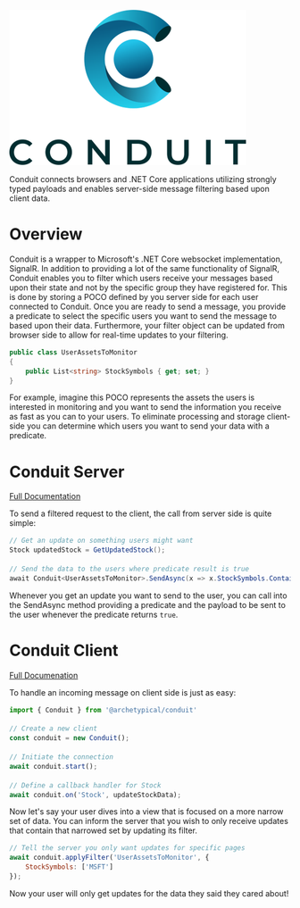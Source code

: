 ![logo](docs/Images/conduit.png)

Conduit connects browsers and .NET Core applications utilizing strongly typed payloads and enables server-side message filtering based upon client data.

# Overview

Conduit is a wrapper to Microsoft's .NET Core websocket implementation, SignalR. In addition to providing a lot of the same functionality of SignalR, Conduit enables you to filter which users receive your messages based upon their state and not by the specific group they have registered for. This is done by storing a POCO defined by you server side for each user connected to Conduit. Once you are ready to send a message, you provide a predicate to select the specific users you want to send the message to based upon their data. Furthermore, your filter object can be updated from browser side to allow for real-time updates to your filtering.
 
```cs
public class UserAssetsToMonitor
{
    public List<string> StockSymbols { get; set; }
}
```

For example, imagine this POCO represents the assets the users is interested in monitoring and you want to send the information you receive as fast as you can to your users. To eliminate processing and storage client-side you can determine which users you want to send your data with a predicate.

# Conduit Server

[Full Documentation](docs/Server/README.md)

To send a filtered request to the client, the call from server side is quite simple:

```cs
// Get an update on something users might want
Stock updatedStock = GetUpdatedStock();

// Send the data to the users where predicate result is true
await Conduit<UserAssetsToMonitor>.SendAsync(x => x.StockSymbols.Contains(updatedStock.Name), updatedStock);
```

Whenever you get an update you want to send to the user, you can call into the SendAsync method providing a predicate and the payload to be sent to the user whenever the predicate returns `true`.

# Conduit Client

[Full Documenation](docs/Client/README.md)

To handle an incoming message on client side is just as easy:

```js
import { Conduit } from '@archetypical/conduit'

// Create a new client
const conduit = new Conduit();

// Initiate the connection
await conduit.start();

// Define a callback handler for Stock
await conduit.on('Stock', updateStockData);
```

Now let's say your user dives into a view that is focused on a more narrow set of data. You can inform the server that you wish to only receive updates that contain that narrowed set by updating its filter.

```js
// Tell the server you only want updates for specific pages
await conduit.applyFilter('UserAssetsToMonitor', {
    StockSymbols: ['MSFT']
});
```

Now your user will only get updates for the data they said they cared about! 

